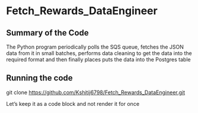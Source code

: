 # Fetch_Rewards_DataEngineer
## Summary of the Code
The Python program periodically polls the SQS queue, fetches the JSON data from it in small batches, performs data cleaning to get the data into the required format and then finally places puts the data into the Postgres table

## Running the code

 git clone https://github.com/Kshitij6798/Fetch_Rewards_DataEngineer.git

<html>
<body>
<p>Let’s keep it as a code block and not render it for once</p>
</body>
</html>
